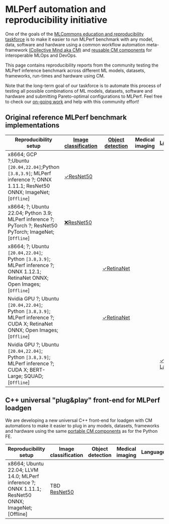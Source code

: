 # MLPerf automation and reproducibility initiative

One of the goals of the [MLCommons education and reproducibility taskforce](../mlperf-education-workgroup.md) 
is to make it easier to run MLPerf benchmark with any model, data, software and hardware using 
a common workflow automation meta-framework [(Collective Mind aka CM)](https://github.com/mlcommons/ck)
and [reusable CM components](https://github.com/mlcommons/ck/tree/master/cm-mlops/script#readme) for interoperable MLOps and DevOps.

This page contains reproducibility reports from the community testing the MLPerf inference benchmark
across different ML models, datasets, frameworks, run-times and hardware using CM.

Note that the long-term goal of our taskforce is to automate this process of testing all possible combinations
of ML models, datasets, software and hardware and submitting Pareto-optimal configurations to MLPerf.
Feel free to check our [on-going work](https://docs.google.com/document/d/1zMNK1m_LhWm6jimZK6YE05hu4VH9usdbKJ3nBy-ZPAw) 
and help with this community effort!

## Original reference MLPerf benchmark implementations


Reproducibility setup | [Image classification](reproducibility-report--image-classification--ref.md) | [Object detection](reproducibility-report--object-detection--ref.md) | Medical imaging | [Language](reproducibility-report--language--ref.md) | Recommendation | Speech |
--- | --- | --- | --- | --- | --- | --- |
x8664; GCP ?;Ubuntu `[20.04,22.04]`;Python `[3.8,3.9]`; MLPerf inference ?; ONNX 1.11.1; ResNet50 ONNX; ImageNet; [`Offline`] | [&#10003;ResNet50](reproducibility-report--image-classification--ref.md#f28ae623c84049dd) | | | | | |
x8664; ?; Ubuntu 22.04; Python 3.9; MLPerf inference ?; PyTorch ?; ResNet50 PyTorch; ImageNet; [`Offline`] | [&#10060;ResNet50](reproducibility-report--image-classification--ref.md#0ff2cc95fc1a4f19) | | | | | |
x8664; ?; Ubuntu `[20.04,22.04]`; Python `[3.8,3.9]`; MLPerf inference ?; ONNX 1.12.1; RetinaNet ONNX; Open Images; [`Offline`] | | [&#10003;RetinaNet](reproducibility-report--object-detection--ref.md#9af41c1477644ae7) | | | | |
Nvidia GPU ?; Ubuntu `[20.04,22.04]`; Python `[3.8,3.9]`; MLPerf inference ?; CUDA X; RetinaNet ONNX; Open Images; [`Offline`] | | [&#10003;RetinaNet](reproducibility-report--object-detection--ref.md#6c0274555cf64f33) | | | | |
Nvidia GPU ?; Ubuntu `[20.04,22.04]`; Python `[3.8,3.9]`; MLPerf inference ?; CUDA X; BERT-Large; SQUAD; [`Offline`] | | | | [&#10003; BERT-Large](reproducibility-report--language--ref.md#491fe590c3d24bcd) | | |


## C++ universal "plug&play" front-end for MLPerf loadgen

We are developing a new universal C++ front-end for loadgen
with CM automations to make it easier to plug in any models, datasets, frameworks and hardware 
using the same [portable CM components](https://github.com/mlcommons/ck/tree/master/cm-mlops/script)
as for the Python FE.

Reproducibility setup | Image classification | Object detection | Medical imaging | Language | Recommendation | Speech |
--- | --- | --- | --- | --- | --- | --- |
x8664; Ubuntu 22.04; LLVM 14.0; MLPerf inference ?; ONNX 1.11.1; ResNet50 ONNX; ImageNet; [Offline] | TBD [ResNet50](reproducibility-report--image-classification--cpp.md#d7e10b7b396a4fd9) | | | | | |
